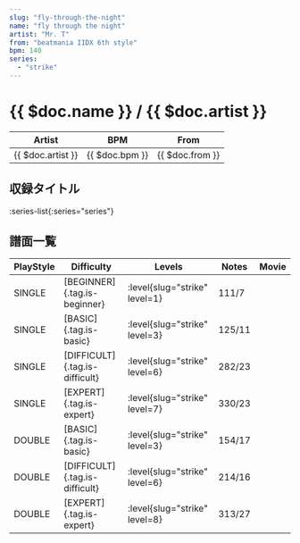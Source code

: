 ```yaml
---
slug: "fly-through-the-night"
name: "fly through the night"
artist: "Mr. T"
from: "beatmania IIDX 6th style"
bpm: 140
series:
  - "strike"
---
```


# {{ $doc.name }} / {{ $doc.artist }}

|Artist|BPM|From|
|------|---|----|
|{{ $doc.artist }}|{{ $doc.bpm }}|{{ $doc.from }}|

## 収録タイトル

:series-list{:series="series"}

## 譜面一覧

|PlayStyle|Difficulty|Levels|Notes|Movie|
|---------|----------|------|-----|-----|
|SINGLE|[BEGINNER]{.tag.is-beginner}|<div class="field is-grouped is-grouped-multiline"> :level{slug="strike" level=1}</div>|111/7||
|SINGLE|[BASIC]{.tag.is-basic}|<div class="field is-grouped is-grouped-multiline"> :level{slug="strike" level=3}</div>|125/11||
|SINGLE|[DIFFICULT]{.tag.is-difficult}|<div class="field is-grouped is-grouped-multiline"> :level{slug="strike" level=6}</div>|282/23||
|SINGLE|[EXPERT]{.tag.is-expert}|<div class="field is-grouped is-grouped-multiline"> :level{slug="strike" level=7}</div>|330/23||
|DOUBLE|[BASIC]{.tag.is-basic}|<div class="field is-grouped is-grouped-multiline"> :level{slug="strike" level=3}</div>|154/17||
|DOUBLE|[DIFFICULT]{.tag.is-difficult}|<div class="field is-grouped is-grouped-multiline"> :level{slug="strike" level=6}</div>|214/16||
|DOUBLE|[EXPERT]{.tag.is-expert}|<div class="field is-grouped is-grouped-multiline"> :level{slug="strike" level=8}</div>|313/27||
